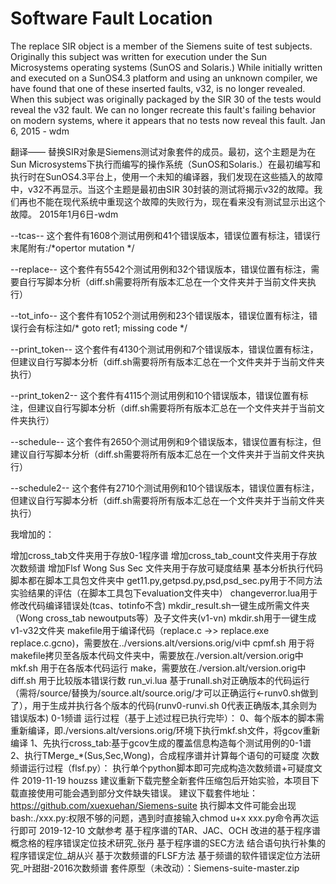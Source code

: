# Software Fault Location
The replace SIR object is a member of the Siemens suite of test subjects. Originally this subject was written for execution under the Sun Microsystems operating systems (SunOS and Solaris.) While initially written and executed on a SunOS4.3 platform and using an unknown compiler, we have found that one of these inserted faults, v32, is no longer revealed. When this subject was originally packaged by the SIR 30 of the tests would reveal the v32 fault. We can no longer recreate this fault's failing behavior on modern systems, where it appears that no tests now reveal this fault. Jan 6, 2015 - wdm

翻译—— 替换SIR对象是Siemens测试对象套件的成员。最初，这个主题是为在Sun Microsystems下执行而编写的操作系统（SunOS和Solaris.）在最初编写和执行时在SunOS4.3平台上，使用一个未知的编译器，我们发现在这些插入的故障中，v32不再显示。当这个主题是最初由SIR 30封装的测试将揭示v32的故障。我们再也不能在现代系统中重现这个故障的失败行为，现在看来没有测试显示出这个故障。 2015年1月6日-wdm


--tcas--
这个套件有1608个测试用例和41个错误版本，错误位置有标注，错误行末尾附有:/*opertor mutation */

--replace--
这个套件有5542个测试用例和32个错误版本，错误位置有标注，需要自行写脚本分析（diff.sh需要将所有版本汇总在一个文件夹并于当前文件夹执行）

--tot_info--
这个套件有1052个测试用例和23个错误版本，错误位置有标注，错误行会有标注如/* 				goto ret1; missing code */

--print_token--
这个套件有4130个测试用例和7个错误版本，错误位置有标注，但建议自行写脚本分析（diff.sh需要将所有版本汇总在一个文件夹并于当前文件夹执行）

--print_token2--
这个套件有4115个测试用例和10个错误版本，错误位置有标注，但建议自行写脚本分析（diff.sh需要将所有版本汇总在一个文件夹并于当前文件夹执行）

--schedule--
这个套件有2650个测试用例和9个错误版本，错误位置有标注，但建议自行写脚本分析（diff.sh需要将所有版本汇总在一个文件夹并于当前文件夹执行）

--schedule2--
这个套件有2710个测试用例和10个错误版本，错误位置有标注，但建议自行写脚本分析（diff.sh需要将所有版本汇总在一个文件夹并于当前文件夹执行）

我增加的： 

增加cross_tab文件夹用于存放0-1程序谱 
增加cross_tab_count文件夹用于存放次数频谱 
增加Flsf Wong Sus Sec 文件夹用于存放可疑度结果 
基本分析执行代码脚本都在脚本工具包文件夹中 
get11.py,getpsd.py,psd,psd_sec.py用于不同方法实验结果的评估（在脚本工具包下evaluation文件夹中）
changeverror.lua用于修改代码编译错误处(tcas、totinfo不含)
mkdir_result.sh一键生成所需文件夹（Wong cross_tab newoutputs等）及子文件夹(v1-vn)
mkdir.sh用于一键生成v1-v32文件夹 
makefile用于编译代码（replace.c ->> replace.exe replace.c.gcno)，需要放在../versions.alt/versions.orig/vi中 
cpmf.sh 用于将makefile拷贝至各版本代码文件夹中，需要放在./version.alt/version.orig中 
mkf.sh 用于在各版本代码运行 make，需要放在./version.alt/version.orig中 
diff.sh 用于比较版本错误行数 
run_vi.lua 基于runall.sh对正确版本的代码运行（需将/source/替换为/source.alt/source.orig/才可以正确运行<-runv0.sh做到了），用于生成并执行各个版本的代码(runv0-runvi.sh 0代表正确版本,其余则为错误版本) 0-1频谱
运行过程（基于上述过程已执行完毕）：
0、每个版本的脚本需重新编译，即./versions.alt/versions.orig/环境下执行mkf.sh文件，将gcov重新编译 
1、先执行cross_tab:基于gcov生成的覆盖信息构造每个测试用例的0-1谱 
2、执行TMerge_*(Sus,Sec,Wong)，合成程序谱并计算每个语句的可疑度 
次数频谱运行过程（flsf.py）： 
执行单个python脚本即可完成构造次数频谱+可疑度文件 
2019-11-19 houzss 
建议重新下载完整全新套件压缩包后开始实验，本项目下载直接使用可能会遇到部分文件缺失错误。
建议下载套件地址：
https://github.com/xuexuehan/Siemens-suite
执行脚本文件可能会出现bash:./xxx.py:权限不够的问题，遇到时直接输入chmod u+x xxx.py命令再次运行即可
2019-12-10
文献参考 
基于程序谱的TAR、JAC、OCH 改进的基于程序谱概念格的程序错误定位技术研究_张丹 基于程序谱的SEC方法 结合语句执行补集的程序错误定位_胡从兴 
基于次数频谱的FLSF方法 基于频谱的软件错误定位方法研究_叶甜甜-2016次数频谱
套件原型（未改动）：Siemens-suite-master.zip
